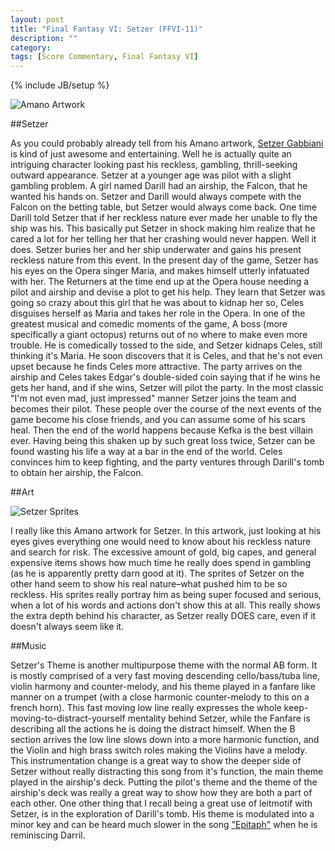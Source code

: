 ```yaml
---
layout: post
title: "Final Fantasy VI: Setzer (FFVI-11)"
description: ""
category: 
tags: [Score Commentary, Final Fantasy VI]
---
```

{% include JB/setup %}

![Amano Artwork](http://static3.wikia.nocookie.net/__cb20120725043455/finalfantasy/images/b/b9/Setzer_IV.jpg)

##Setzer

As you could probably already tell from his Amano artwork, [Setzer Gabbiani](https://www.youtube.com/watch?v=zUgpMJ2l4ZQ) is kind of just awesome and entertaining. Well he is actually quite an intriguing character looking past his reckless, gambling, thrill-seeking outward appearance. Setzer at a younger age was pilot with a slight gambling problem. A girl named Darill had an airship, the Falcon, that he wanted his hands on. Setzer and Darill would always compete with the Falcon on the betting table, but Setzer would always come back. One time Darill told Setzer that if her reckless nature ever made her unable to fly the ship was his. This basically put Setzer in shock making him realize that he cared a lot for her telling her that her crashing would never happen. Well it does. Setzer buries her and her ship underwater and gains his present reckless nature from this event. In the present day of the game, Setzer has his eyes on the Opera singer Maria, and makes himself utterly infatuated with her. The Returners at the time end up at the Opera house needing a pilot and airship and devise a plot to get his help. They learn that Setzer was going so crazy about this girl that he was about to kidnap her so, Celes disguises herself as Maria and takes her role in the Opera. In one of the greatest musical and comedic moments of the game, A boss (more specifically a giant octopus) returns out of no where to make even more trouble. He is comedically tossed to the side, and Setzer kidnaps Celes, still thinking it's Maria. He soon discovers that it is Celes, and that he's not even upset because he finds Celes more attractive. The party arrives on the airship and Celes takes Edgar's double-sided coin saying that if he wins he gets her hand, and if she wins, Setzer will pilot the party. In the most classic "I'm not even mad, just impressed" manner Setzer joins the team and becomes their pilot. These people over the course of the next events of the game become his close friends, and you can assume some of his scars heal. Then the end of the world happens because Kefka is the best villain ever. Having being this shaken up by such great loss twice, Setzer can be found wasting his life a way at a bar in the end of the world. Celes convinces him to keep fighting, and the party ventures through Darill's tomb to obtain her airship, the Falcon.

##Art

![Setzer Sprites](http://finalfantasy.wikia.com/wiki/Setzer_Gabbiani)

I really like this Amano artwork for Setzer. In this artwork, just looking at his eyes gives everything one would need to know about his reckless nature and search for risk. The excessive amount of gold, big capes, and general expensive items shows how much time he really does spend in gambling (as he is apparently pretty darn good at it). The sprites of Setzer on the other hand seem to show his real nature–what pushed him to be so reckless. His sprites really portray him as being super focused and serious, when a lot of his words and actions don't show this at all. This really shows the extra depth behind his character, as Setzer really DOES care, even if it doesn't always seem like it. 

##Music

Setzer's Theme is another multipurpose theme with the normal AB form. It is mostly comprised of a very fast moving descending cello/bass/tuba line, violin harmony and counter-melody, and his theme played in a fanfare like manner on a trumpet (with a close harmonic  counter-melody to this on a french horn). This fast moving low line really expresses the whole keep-moving-to-distract-yourself mentality behind Setzer, while the Fanfare is describing all the actions he is doing the distract himself. When the B section arrives the low line slows down into a more harmonic function, and the Violin and high brass switch roles making the Violins have a melody. This instrumentation change is a great way to show the deeper side of Setzer without really distracting this song from it's function, the main theme played in the airship's deck. Putting the pilot's theme and the theme of the airship's deck was really a great way to show how they are both a part of each other. 
One other thing that I recall being a great use of leitmotif with Setzer, is in the exploration of Darill's tomb. His theme is modulated into a minor key and can be heard much slower in the song ["Epitaph"](https://www.youtube.com/watch?v=7Ru6s85JZZc) when he is reminiscing Darril.